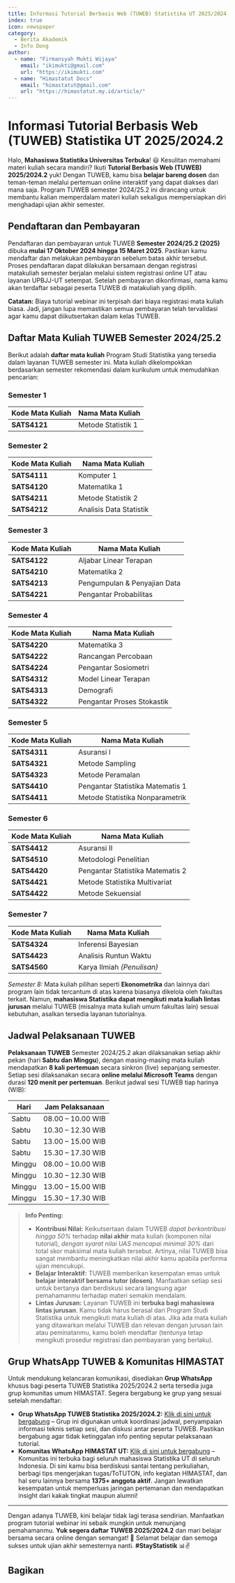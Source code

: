 ```yaml
---
title: Informasi Tutorial Berbasis Web (TUWEB) Statistika UT 2025/2024.2
index: true
icon: newspaper
category:
  - Berita Akademik
  - Info Dong
author:
  - name: "Firmansyah Mukti Wijaya"
    email: "ikimukti@gmail.com"
    url: "https://ikimukti.com"
  - name: "Himastatut Docs"
    email: "himastatut@gmail.com"
    url: "https://himastatut.my.id/article/"
---
```


# Informasi Tutorial Berbasis Web (TUWEB) Statistika UT 2025/2024.2

Halo, **Mahasiswa Statistika Universitas Terbuka**! 😃 Kesulitan memahami materi kuliah secara mandiri? Ikuti **Tutorial Berbasis Web (TUWEB) 2025/2024.2** yuk! Dengan TUWEB, kamu bisa **belajar bareng dosen** dan teman-teman melalui pertemuan online interaktif yang dapat diakses dari mana saja. Program TUWEB semester 2024/25.2 ini dirancang untuk membantu kalian memperdalam materi kuliah sekaligus mempersiapkan diri menghadapi ujian akhir semester.

## Pendaftaran dan Pembayaran

Pendaftaran dan pembayaran untuk TUWEB **Semester 2024/25.2 (2025)** dibuka **mulai 17 Oktober 2024 hingga 15 Maret 2025**. Pastikan kamu mendaftar dan melakukan pembayaran sebelum batas akhir tersebut. Proses pendaftaran dapat dilakukan bersamaan dengan registrasi matakuliah semester berjalan melalui sistem registrasi online UT atau layanan UPBJJ-UT setempat. Setelah pembayaran dikonfirmasi, nama kamu akan terdaftar sebagai peserta TUWEB di matakuliah yang dipilih.

**Catatan:** Biaya tutorial webinar ini terpisah dari biaya registrasi mata kuliah biasa. Jadi, jangan lupa memastikan semua pembayaran telah tervalidasi agar kamu dapat diikutsertakan dalam kelas TUWEB.

## Daftar Mata Kuliah TUWEB Semester 2024/25.2

Berikut adalah **daftar mata kuliah** Program Studi Statistika yang tersedia dalam layanan TUWEB semester ini. Mata kuliah dikelompokkan berdasarkan semester rekomendasi dalam kurikulum untuk memudahkan pencarian:

### Semester 1
| Kode Mata Kuliah | Nama Mata Kuliah        |
| ---------------- | ----------------------- |
| **SATS4121**     | Metode Statistik 1      |

### Semester 2
| Kode Mata Kuliah | Nama Mata Kuliah        |
| ---------------- | ----------------------- |
| **SATS4111**     | Komputer 1              |
| **SATS4120**     | Matematika 1            |
| **SATS4211**     | Metode Statistik 2      |
| **SATS4212**     | Analisis Data Statistik |

### Semester 3
| Kode Mata Kuliah | Nama Mata Kuliah                 |
| ---------------- | -------------------------------- |
| **SATS4122**     | Aljabar Linear Terapan           |
| **SATS4210**     | Matematika 2                     |
| **SATS4213**     | Pengumpulan & Penyajian Data     |
| **SATS4221**     | Pengantar Probabilitas           |

### Semester 4
| Kode Mata Kuliah | Nama Mata Kuliah                 |
| ---------------- | -------------------------------- |
| **SATS4220**     | Matematika 3                     |
| **SATS4222**     | Rancangan Percobaan              |
| **SATS4224**     | Pengantar Sosiometri             |
| **SATS4312**     | Model Linear Terapan             |
| **SATS4313**     | Demografi                        |
| **SATS4322**     | Pengantar Proses Stokastik       |

### Semester 5
| Kode Mata Kuliah | Nama Mata Kuliah                       |
| ---------------- | -------------------------------------- |
| **SATS4311**     | Asuransi I                             |
| **SATS4321**     | Metode Sampling                        |
| **SATS4323**     | Metode Peramalan                       |
| **SATS4410**     | Pengantar Statistika Matematis 1       |
| **SATS4411**     | Metode Statistika Nonparametrik        |

### Semester 6
| Kode Mata Kuliah | Nama Mata Kuliah                       |
| ---------------- | -------------------------------------- |
| **SATS4412**     | Asuransi II                            |
| **SATS4510**     | Metodologi Penelitian                  |
| **SATS4420**     | Pengantar Statistika Matematis 2       |
| **SATS4421**     | Metode Statistika Multivariat          |
| **SATS4422**     | Metode Sekuensial                      |

### Semester 7
| Kode Mata Kuliah | Nama Mata Kuliah             |
| ---------------- | ---------------------------- |
| **SATS4324**     | Inferensi Bayesian           |
| **SATS4423**     | Analisis Runtun Waktu        |
| **SATS4560**     | Karya Ilmiah *(Penulisan)*   |

*Semester 8:* Mata kuliah pilihan seperti **Ekonometrika** dan lainnya dari program lain tidak tercantum di atas karena biasanya dikelola oleh fakultas terkait. Namun, **mahasiswa Statistika dapat mengikuti mata kuliah lintas jurusan** melalui TUWEB (misalnya mata kuliah umum fakultas lain) sesuai kebutuhan, asalkan tersedia layanan tutorialnya.

## Jadwal Pelaksanaan TUWEB

**Pelaksanaan TUWEB** Semester 2024/25.2 akan dilaksanakan setiap akhir pekan (hari **Sabtu dan Minggu**), dengan masing-masing mata kuliah mendapatkan **8 kali pertemuan** secara sinkron (live) sepanjang semester. Setiap sesi dilaksanakan secara **online melalui Microsoft Teams** dengan durasi **120 menit per pertemuan**. Berikut jadwal sesi TUWEB tiap harinya (WIB):

| Hari    | Jam Pelaksanaan        |
| ------- | ---------------------- |
| Sabtu   | 08.00 – 10.00 WIB      |
| Sabtu   | 10.30 – 12.30 WIB      |
| Sabtu   | 13.00 – 15.00 WIB      |
| Sabtu   | 15.30 – 17.30 WIB      |
| Minggu  | 08.00 – 10.00 WIB      |
| Minggu  | 10.30 – 12.30 WIB      |
| Minggu  | 13.00 – 15.00 WIB      |
| Minggu  | 15.30 – 17.30 WIB      |

> **Info Penting:**
> - **Kontribusi Nilai:** Keikutsertaan dalam TUWEB *dapat berkontribusi hingga 50%* terhadap **nilai akhir** mata kuliah (komponen nilai tutorial), *dengan syarat nilai UAS mencapai minimal 30%* dari total skor maksimal mata kuliah tersebut. Artinya, nilai TUWEB bisa sangat membantu meningkatkan nilai akhir kamu apabila performa ujian mencukupi.
> - **Belajar Interaktif:** TUWEB memberikan kesempatan emas untuk **belajar interaktif bersama tutor (dosen)**. Manfaatkan setiap sesi untuk bertanya dan berdiskusi secara langsung agar pemahamanmu terhadap materi semakin mendalam.
> - **Lintas Jurusan:** Layanan TUWEB ini **terbuka bagi mahasiswa lintas jurusan**. Kamu tidak harus berasal dari Program Studi Statistika untuk mengikuti mata kuliah di atas. Jika ada mata kuliah yang ditawarkan melalui TUWEB dan relevan dengan jurusan lain atau peminatanmu, kamu boleh mendaftar (tentunya tetap mengikuti prosedur registrasi dan pembayaran yang berlaku).

## Grup WhatsApp TUWEB & Komunitas HIMASTAT

Untuk mendukung kelancaran komunikasi, disediakan **Grup WhatsApp** khusus bagi peserta TUWEB Statistika 2025/2024.2 serta tersedia juga grup komunitas umum HIMASTAT. Segera bergabung ke grup yang sesuai setelah mendaftar:

- **Grup WhatsApp TUWEB Statistika 2025/2024.2:** [Klik di sini untuk bergabung](http://s.id/WAG_HimastatUT) – Grup ini digunakan untuk koordinasi jadwal, penyampaian informasi teknis setiap sesi, dan diskusi antar peserta TUWEB. Pastikan bergabung agar tidak ketinggalan info penting seputar pelaksanaan tutorial.
- **Komunitas WhatsApp HIMASTAT UT:** [Klik di sini untuk bergabung](https://chat.whatsapp.com/HLT9mlwDF6987pavHdCBXK) – Komunitas ini terbuka bagi seluruh mahasiswa Statistika UT di seluruh Indonesia. Di sini kamu bisa berdiskusi santai tentang perkuliahan, berbagi tips mengerjakan tugas/ToTUTON, info kegiatan HIMASTAT, dan hal seru lainnya bersama **1375+ anggota aktif**. Jangan lewatkan kesempatan untuk memperluas jaringan pertemanan dan mendapatkan insight dari kakak tingkat maupun alumni!

---

Dengan adanya TUWEB, kini belajar tidak lagi terasa sendirian. Manfaatkan program tutorial webinar ini sebaik mungkin untuk menunjang pemahamanmu. **Yuk segera daftar TUWEB 2025/2024.2** dan mari belajar bersama secara online dengan semangat! 🎉 Selamat belajar dan semoga sukses untuk ujian akhir semesternya nanti. **#StayStatistik** 📊✌️


## Bagikan
<Share colorful />
<GitContributors />
<GitChangelog />